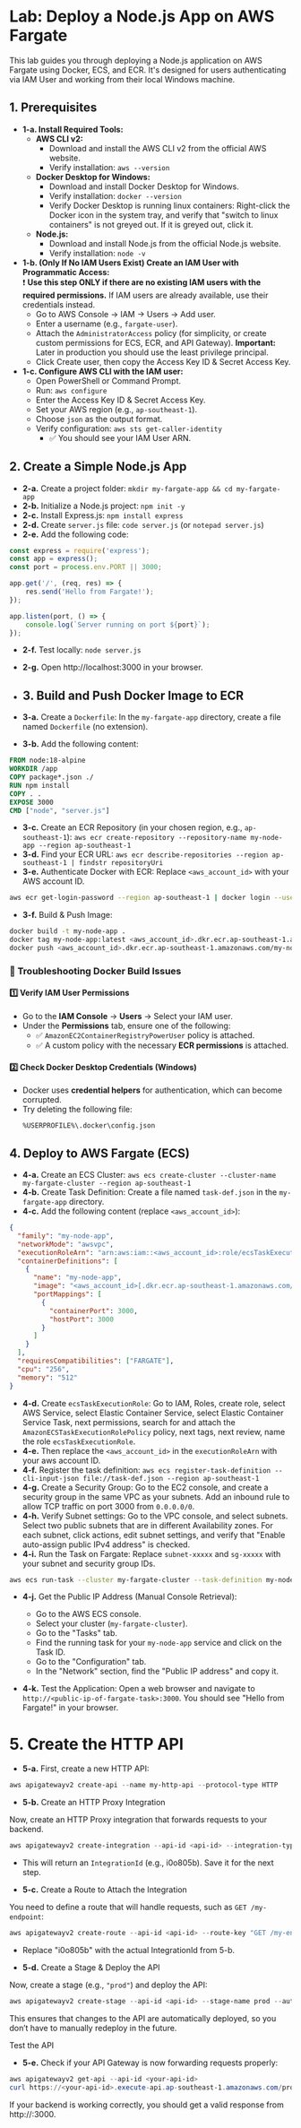 # Lab: Deploy a Node.js App on AWS Fargate

This lab guides you through deploying a Node.js application on AWS Fargate using Docker, ECS, and ECR. It's designed for users authenticating via IAM User and working from their local Windows machine.

## 1. Prerequisites

* **1-a. Install Required Tools:**
    * **AWS CLI v2:**
        * Download and install the AWS CLI v2 from the official AWS website.
        * Verify installation: `aws --version`
    * **Docker Desktop for Windows:**
        * Download and install Docker Desktop for Windows.
        * Verify installation: `docker --version`
        * Verify Docker Desktop is running linux containers: Right-click the Docker icon in the system tray, and verify that "switch to linux containers" is not greyed out. If it is greyed out, click it.
    * **Node.js:**
        * Download and install Node.js from the official Node.js website.
        * Verify installation: `node -v`
* **1-b. (Only If No IAM Users Exist) Create an IAM User with Programmatic Access:**  
  ❗ **Use this step ONLY if there are no existing IAM users with the required permissions.** If IAM users are already available, use their credentials instead.
    * Go to AWS Console → IAM → Users → Add user.
    * Enter a username (e.g., `fargate-user`).
    * Attach the `AdministratorAccess` policy (for simplicity, or create custom permissions for ECS, ECR, and API Gateway). **Important:** Later in production you should use the least privilege principal.
    * Click Create user, then copy the Access Key ID & Secret Access Key.
* **1-c. Configure AWS CLI with the IAM user:**
    * Open PowerShell or Command Prompt.
    * Run: `aws configure`
    * Enter the Access Key ID & Secret Access Key.
    * Set your AWS region (e.g., `ap-southeast-1`).
    * Choose `json` as the output format.
    * Verify configuration: `aws sts get-caller-identity`
        * ✅ You should see your IAM User ARN.

## 2. Create a Simple Node.js App

* **2-a.** Create a project folder: `mkdir my-fargate-app && cd my-fargate-app`
* **2-b.** Initialize a Node.js project: `npm init -y`
* **2-c.** Install Express.js: `npm install express`
* **2-d.** Create `server.js` file: `code server.js` (or `notepad server.js`)
* **2-e.** Add the following code:

```javascript
const express = require('express');
const app = express();
const port = process.env.PORT || 3000;

app.get('/', (req, res) => {
    res.send('Hello from Fargate!');
});

app.listen(port, () => {
    console.log(`Server running on port ${port}`);
});
```

* **2-f.** Test locally: `node server.js`
* **2-g.** Open http://localhost:3000 in your browser.

* ## 3. Build and Push Docker Image to ECR

* **3-a.** Create a `Dockerfile`: In the `my-fargate-app` directory, create a file named `Dockerfile` (no extension).
* **3-b.** Add the following content:

```dockerfile
FROM node:18-alpine
WORKDIR /app
COPY package*.json ./
RUN npm install
COPY . .
EXPOSE 3000
CMD ["node", "server.js"]
```

* **3-c.** Create an ECR Repository (in your chosen region, e.g., `ap-southeast-1`): `aws ecr create-repository --repository-name my-node-app --region ap-southeast-1`
* **3-d.** Find your ECR URL: `aws ecr describe-repositories --region ap-southeast-1 | findstr repositoryUri`
* **3-e.** Authenticate Docker with ECR: Replace `<aws_account_id>` with your AWS account ID.

```bash
aws ecr get-login-password --region ap-southeast-1 | docker login --username AWS --password-stdin <aws_account_id>.dkr.ecr.ap-southeast-1.amazonaws.com
```

* **3-f.** Build & Push Image:

```bash
docker build -t my-node-app .
docker tag my-node-app:latest <aws_account_id>.dkr.ecr.ap-southeast-1.amazonaws.com/my-node-app:latest
docker push <aws_account_id>.dkr.ecr.ap-southeast-1.amazonaws.com/my-node-app:latest
```
### 🔧 Troubleshooting Docker Build Issues  

#### 1️⃣ Verify IAM User Permissions  
- Go to the **IAM Console** → **Users** → Select your IAM user.  
- Under the **Permissions** tab, ensure one of the following:  
  - ✅ `AmazonEC2ContainerRegistryPowerUser` policy is attached.  
  - ✅ A custom policy with the necessary **ECR permissions** is attached.  

#### 2️⃣ Check Docker Desktop Credentials (Windows)  
- Docker uses **credential helpers** for authentication, which can become corrupted.  
- Try deleting the following file:  
  ```plaintext
  %USERPROFILE%\.docker\config.json

## 4. Deploy to AWS Fargate (ECS)

* **4-a.** Create an ECS Cluster: `aws ecs create-cluster --cluster-name my-fargate-cluster --region ap-southeast-1`
* **4-b.** Create Task Definition: Create a file named `task-def.json` in the `my-fargate-app` directory.
* **4-c.** Add the following content (replace `<aws_account_id>`):

```json
{
  "family": "my-node-app",
  "networkMode": "awsvpc",
  "executionRoleArn": "arn:aws:iam::<aws_account_id>:role/ecsTaskExecutionRole",
  "containerDefinitions": [
    {
      "name": "my-node-app",
      "image": "<aws_account_id>[.dkr.ecr.ap-southeast-1.amazonaws.com/my-node-app:latest](https://www.google.com/search?q=https://.dkr.ecr.ap-southeast-1.amazonaws.com/my-node-app:latest)",
      "portMappings": [
        {
          "containerPort": 3000,
          "hostPort": 3000
        }
      ]
    }
  ],
  "requiresCompatibilities": ["FARGATE"],
  "cpu": "256",
  "memory": "512"
}
```

* **4-d.** Create `ecsTaskExecutionRole`: Go to IAM, Roles, create role, select AWS Service, select Elastic Container Service, select Elastic Container Service Task, next permissions, search for and attach the `AmazonECSTaskExecutionRolePolicy` policy, next tags, next review, name the role `ecsTaskExecutionRole`.
* **4-e.** Then replace the `<aws_account_id>` in the `executionRoleArn` with your aws account ID.
* **4-f.** Register the task definition: `aws ecs register-task-definition --cli-input-json file://task-def.json --region ap-southeast-1`
* **4-g.** Create a Security Group: Go to the EC2 console, and create a security group in the same VPC as your subnets. Add an inbound rule to allow TCP traffic on port 3000 from `0.0.0.0/0`.
* **4-h.** Verify Subnet settings: Go to the VPC console, and select subnets. Select two public subnets that are in different Availability zones. For each subnet, click actions, edit subnet settings, and verify that "Enable auto-assign public IPv4 address" is checked.
* **4-i.** Run the Task on Fargate: Replace `subnet-xxxxx` and `sg-xxxxx` with your subnet and security group IDs.

```bash
aws ecs run-task --cluster my-fargate-cluster --task-definition my-node-app --launch-type FARGATE --network-configuration "awsvpcConfiguration={subnets=[subnet-xxxxx, subnet-xxxxx],securityGroups=[sg-xxxxx],assignPublicIp=ENABLED}" --region ap-southeast-1
```

* **4-j.** Get the Public IP Address (Manual Console Retrieval):
    * Go to the AWS ECS console.
    * Select your cluster (`my-fargate-cluster`).
    * Go to the "Tasks" tab.
    * Find the running task for your `my-node-app` service and click on the Task ID.
    * Go to the "Configuration" tab.
    * In the "Network" section, find the "Public IP address" and copy it.

* **4-k.** Test the Application: Open a web browser and navigate to `http://<public-ip-of-fargate-task>:3000`. You should see "Hello from Fargate!" in your browser.

# 5. Create the HTTP API

* **5-a.** First, create a new HTTP API:

```powershell
aws apigatewayv2 create-api --name my-http-api --protocol-type HTTP
```

* **5-b.** Create an HTTP Proxy Integration

Now, create an HTTP Proxy integration that forwards requests to your backend.

```powershell
aws apigatewayv2 create-integration --api-id <api-id> --integration-type HTTP_PROXY --integration-uri http://<your-backend-ip>:3000 --integration-method GET --payload-format-version "1.0"
```
   * This will return an `IntegrationId` (e.g., i0o805b). Save it for the next step.

* **5-c.** Create a Route to Attach the Integration

You need to define a route that will handle requests, such as `GET /my-endpoint`:

```powershell
aws apigatewayv2 create-route --api-id <api-id> --route-key "GET /my-endpoint" --target "integrations/<integration-id>"
```
   * Replace "i0o805b" with the actual IntegrationId from 5-b.

* **5-d.** Create a Stage & Deploy the API

Now, create a stage (e.g., `"prod"`) and deploy the API:

```powershell
aws apigatewayv2 create-stage --api-id <api-id> --stage-name prod --auto-deploy
```

This ensures that changes to the API are automatically deployed, so you don’t have to manually redeploy in the future.

Test the API

* **5-e.** Check if your API Gateway is now forwarding requests properly:

```powershell
aws apigatewayv2 get-api --api-id <your-api-id>
curl https://<your-api-id>.execute-api.ap-southeast-1.amazonaws.com/prod/my-endpoint
```

If your backend is working correctly, you should get a valid response from http://<your-backend-ip>:3000.


